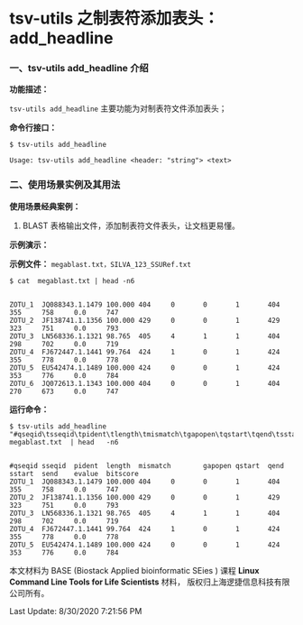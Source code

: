 # tsv-utils 之制表符添加表头： add_headline

### 一、tsv-utils add_headline 介绍

**功能描述：**

`tsv-utils add_headline` 主要功能为对制表符文件添加表头；

**命令行接口：**

    $ tsv-utils add_headline
    
    Usage: tsv-utils add_headline <header: "string"> <text>


### 二、使用场景实例及其用法

**使用场景经典案例：**

1. BLAST 表格输出文件，添加制表符文件表头，让文档更易懂。

**示例演示：**

**示例文件：** `megablast.txt，SILVA_123_SSURef.txt` 

    $ cat  megablast.txt | head -n6


    ZOTU_1  JQ088343.1.1479 100.000 404     0       0       1       404     355     758     0.0     747
    ZOTU_2  JF138741.1.1356 100.000 429     0       0       1       429     323     751     0.0     793
    ZOTU_3  LN568336.1.1321 98.765  405     4       1       1       404     298     702     0.0     719
    ZOTU_4  FJ672447.1.1441 99.764  424     1       0       1       424     355     778     0.0     778
    ZOTU_5  EU542474.1.1489 100.000 424     0       0       1       424     353     776     0.0     784
    ZOTU_6  JQ072613.1.1343 100.000 404     0       0       1       404     270     673     0.0     747


**运行命令：**

    $ tsv-utils add_headline  "#qseqid\tsseqid\tpident\tlength\tmismatch\tgapopen\tqstart\tqend\tsstart\tsend\tevalue\tbitscore" megablast.txt  | head   -n6


    #qseqid sseqid  pident  length  mismatch        gapopen qstart  qend    sstart  send    evalue  bitscore
    ZOTU_1  JQ088343.1.1479 100.000 404     0       0       1       404     355     758     0.0     747
    ZOTU_2  JF138741.1.1356 100.000 429     0       0       1       429     323     751     0.0     793
    ZOTU_3  LN568336.1.1321 98.765  405     4       1       1       404     298     702     0.0     719
    ZOTU_4  FJ672447.1.1441 99.764  424     1       0       1       424     355     778     0.0     778
    ZOTU_5  EU542474.1.1489 100.000 424     0       0       1       424     353     776     0.0     784


本文材料为 BASE (Biostack Applied bioinformatic SEies ) 课程 **Linux Command Line Tools for Life Scientists** 材料， 版权归上海逻捷信息科技有限公司所有。

Last Update: 8/30/2020 7:21:56 PM

